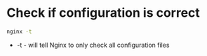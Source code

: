 # Check if configuration is correct

```bash
nginx -t
```

-  -t  - will tell Nginx to only check all configuration files
